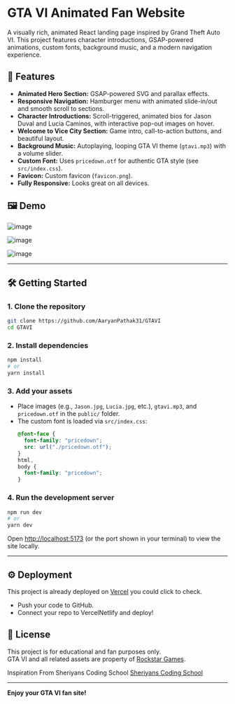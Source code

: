 # GTA VI Animated Fan Website

A visually rich, animated React landing page inspired by Grand Theft Auto VI. This project features character introductions, GSAP-powered animations, custom fonts, background music, and a modern navigation experience.

## 🚀 Features

- **Animated Hero Section:** GSAP-powered SVG and parallax effects.
- **Responsive Navigation:** Hamburger menu with animated slide-in/out and smooth scroll to sections.
- **Character Introductions:** Scroll-triggered, animated bios for Jason Duval and Lucia Caminos, with interactive pop-out images on hover.
- **Welcome to Vice City Section:** Game intro, call-to-action buttons, and beautiful layout.
- **Background Music:** Autoplaying, looping GTA VI theme (`gtavi.mp3`) with a volume slider.
- **Custom Font:** Uses `pricedown.otf` for authentic GTA style (see `src/index.css`).
- **Favicon:** Custom favicon (`favicon.png`).
- **Fully Responsive:** Looks great on all devices.

## 🖼️ Demo

![image](https://github.com/user-attachments/assets/b399c246-181c-47a2-8d8f-3561ef9a1678)

![image](https://github.com/user-attachments/assets/8b20331f-6b1d-49c6-906e-06adc470c015)

![image](https://github.com/user-attachments/assets/a51efc57-2d0b-4d54-90bd-de16ef9341fd)





---

## 🛠️ Getting Started

### 1. **Clone the repository**

```sh
git clone https://github.com/AaryanPathak31/GTAVI
cd GTAVI
```

### 2. **Install dependencies**

```sh
npm install
# or
yarn install
```

### 3. **Add your assets**

- Place images (e.g., `Jason.jpg`, `Lucia.jpg`, etc.), `gtavi.mp3`, and `pricedown.otf` in the `public/` folder.
- The custom font is loaded via `src/index.css`:
  ```css
  @font-face {
    font-family: "pricedown";
    src: url("./pricedown.otf");
  }
  html,
  body {
    font-family: "pricedown";
  }
  ```

### 4. **Run the development server**

```sh
npm run dev
# or
yarn dev
```

Open [http://localhost:5173](http://localhost:5173) (or the port shown in your terminal) to view the site locally.

---


## ⚙️ Deployment

This project is already deployed on [Vercel](https://gtavi-self.vercel.app/) you could click to check.

- Push your code to GitHub.
- Connect your repo to VercelNetlify and deploy!


## 📝 License

This project is for educational and fan purposes only.  
GTA VI and all related assets are property of [Rockstar Games](https://www.rockstargames.com/VI).

Inspiration From Sheriyans Coding School 
[Sheriyans Coding School](https://www.youtube.com/channel/UCc7gpqMnnOSbU_F2-5MVVZw)

---

**Enjoy your GTA VI fan site!**
